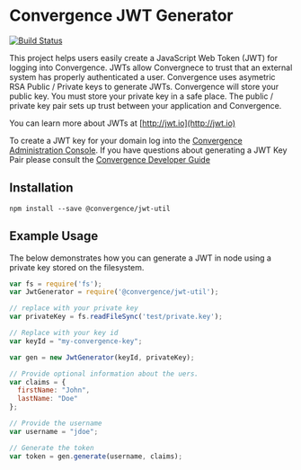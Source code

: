 # Convergence JWT Generator
[![Build Status](https://travis-ci.org/convergencelabs/convergence-jwt-util.svg?branch=master)](https://travis-ci.org/convergencelabs/convergence-jwt-util)

This project helps users easily create a JavaScript Web Token (JWT) for logging into Convergence.  JWTs allow Convergnece to trust that an external system has properly authenticated a user.  Convergence uses asymetric RSA Public / Private keys to generate JWTs. Convergence will store your public key.  You must store your private key in a safe place.  The public / private key pair sets up trust between your application and Convergence.

You can learn more about JWTs at [http://jwt.io](http://jwt.io)

To create a JWT key for your domain log into the [Convergence Administration Console](https://convergence.io). If you have questions about generating a JWT Key Pair please consult the [Convergence Developer Guide](https://docs.convergence.io/guide/)

## Installation
`npm install --save @convergence/jwt-util`

## Example Usage
The below demonstrates how you can generate a JWT in node using a private key stored on the filesystem.

```js
var fs = require('fs');
var JwtGenerator = require('@convergence/jwt-util');

// replace with your private key
var privateKey = fs.readFileSync('test/private.key');

// Replace with your key id
var keyId = "my-convergence-key";

var gen = new JwtGenerator(keyId, privateKey);

// Provide optional information about the uers.
var claims = {
  firstName: "John",
  lastName: "Doe"
};

// Provide the username
var username = "jdoe";

// Generate the token
var token = gen.generate(username, claims);
```